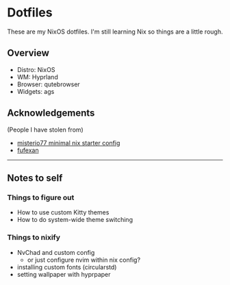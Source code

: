 # Dotfiles

These are my NixOS dotfiles. I'm still learning Nix so things are a little rough.

## Overview
- Distro: NixOS
- WM: Hyprland
- Browser: qutebrowser
- Widgets: ags

## Acknowledgements
(People I have stolen from)
- [misterio77 minimal nix starter config](https://github.com/Misterio77/nix-starter-configs)
- [fufexan](https://github.com/fufexan/dotfiles)

---

## Notes to self
### Things to figure out
- How to use custom Kitty themes
- How to do system-wide theme switching

### Things to nixify
- NvChad and custom config
    - or just configure nvim within nix config?
- installing custom fonts (circularstd)
- setting wallpaper with hyprpaper
